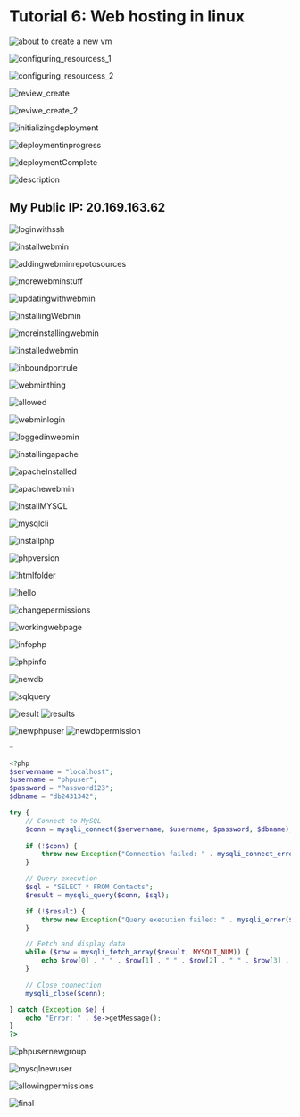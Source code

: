 # Tutorial 6: Web hosting in linux

![about to create a new vm](assets/about%20to%20create%20a%20new%20vm.png)


![configuring_resourcess_1](assets/configuring_resourcess_1.png)

![configuring_resourcess_2](assets/configuring_resoureces_2.png)


![review_create](assets/review_create.png)

![reviwe_create_2](assets/reviwe_create_2.png)

![initializingdeployment](assets/initializingdeployment.png)


![deploymentinprogress](assets/deploymentinprogress.png)

![deploymentComplete](assets/deploymentComplete.png)

![description](assets/description.png)

## My Public IP: 20.169.163.62


![loginwithssh](assets/loginwithssh.png)

![installwebmin](assets/installwebmin.png)

![addingwebminrepotosources](assets/addingwebminrepotosources.png)

![morewebminstuff](assets/morewebminstuff.png)

![updatingwithwebmin](assets/updatingwithwebmin.png)

![installingWebmin](assets/installingWebmin.png)

![moreinstallingwebmin](assets/moreinstallingwebmin.png)

![installedwebmin](assets/installedwebmin.png)

![inboundportrule](assets/inboundportrule.png)

![webminthing](assets/webminthing.png)

![allowed](assets/allowed.png)

![webminlogin](assets/webminlogin.png)

![loggedinwebmin](assets/loggedinwebmin.png)

![installingapache](assets/installingapache.png)

![apacheInstalled](assets/apacheInstalled.png)

![apachewebmin](assets/apachewebmin.png)

![installMYSQL](assets/installMYSQL.png)

![mysqlcli](assets/mysqlcli.png)

![installphp](assets/installphp.png)

![phpversion](assets/phpversion.png)

![htmlfolder](assets/htmlfolder.png)

![hello](assets/hello.png)

![changepermissions](assets/changepermissions.png)

![workingwebpage](assets/workingwebpage.png)

![infophp](assets/infophp.png)

![phpinfo](assets/phpinfo.png)

![newdb](assets/newdb.png)

![sqlquery](assets/sqlquery.png)

![result](assets/result.png)
![results](assets/results.png)

![newphpuser](assets/newphpuser.png)
![newdbpermission](assets/newdbpermission.png)

```php
~

<?php
$servername = "localhost";
$username = "phpuser";
$password = "Password123";
$dbname = "db2431342";

try {
    // Connect to MySQL
    $conn = mysqli_connect($servername, $username, $password, $dbname);
    
    if (!$conn) {
        throw new Exception("Connection failed: " . mysqli_connect_error());
    }

    // Query execution
    $sql = "SELECT * FROM Contacts";
    $result = mysqli_query($conn, $sql);

    if (!$result) {
        throw new Exception("Query execution failed: " . mysqli_error($conn));
    }

    // Fetch and display data
    while ($row = mysqli_fetch_array($result, MYSQLI_NUM)) {
        echo $row[0] . " " . $row[1] . " " . $row[2] . " " . $row[3] . "<br>";
    }

    // Close connection
    mysqli_close($conn);

} catch (Exception $e) {
    echo "Error: " . $e->getMessage();
}
?>

```

![phpusernewgroup](assets/phpusernewgroup.png)

![mysqlnewuser](assets/newuserphpcli.png)

![allowingpermissions](assets/allowingpermissions.png)

![final](assets/final.png)
